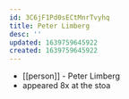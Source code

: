 ```yaml
---
id: 3C6jF1Pd0sECtMnrTvyhq
title: Peter Limberg
desc: ''
updated: 1639759645922
created: 1639759645922
---
```



- [[person]] - Peter Limberg
- appeared 8x at the stoa
